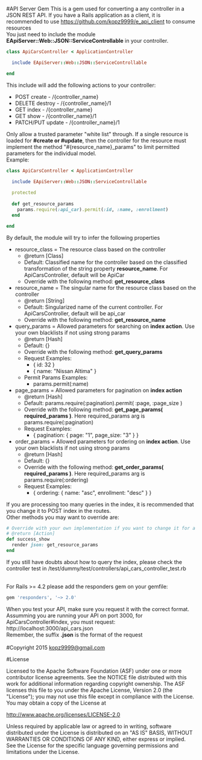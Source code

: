 #API Server Gem
This is a gem used for converting a any controller in a JSON REST API. If you have a Rails application as a client, it is recommended to use https://github.com/kopz9999/e_api_client to consume resources
<br/>
You just need to include the module <b>EApiServer::Web::JSON::ServiceControllable</b> in your controller.

```ruby
class ApiCarsController < ApplicationController

  include EApiServer::Web::JSON::ServiceControllable

end
```

This include will add the following actions to your controller:

<ul>
  <li>
    POST create - /{controller_name}
  </li>
  <li>
    DELETE destroy - /{controller_name}/1
  </li>
  <li>
    GET index - /{controller_name}
  </li>
  <li>
    GET show - /{controller_name}/1
  </li>
  <li>
    PATCH/PUT update - /{controller_name}/1
  </li>
</ul>

Only allow a trusted parameter "white list" through. If a single resource is loaded for <b> #create or #update</b>, then the controller for the resource must implement the method "#{resource_name}_params" to limit permitted parameters for the individual model.
<br/>
Example:

```ruby
class ApiCarsController < ApplicationController

  include EApiServer::Web::JSON::ServiceControllable
  
  protected
  
  def get_resource_params
    params.require(:api_car).permit(:id, :name, :enrollment)
  end

end
```

By default, the module will try to infer the following properties

<ul>
  <li> resource_class = The resource class based on the controller 
    <ul>
      <li> @return [Class] </li>
      <li> Default: Classified name for the controller based on the classified transformation of the string property <b>resource_name</b>. For ApiCarsController, default will be ApiCar </li>
      <li> Override with the following method: <b>get_resource_class</b> </li>
    </ul>
  </li>
  <li> resource_name = The singular name for the resource class based on the controller 
    <ul>
      <li> @return [String] </li>
      <li> Default: Singularized name of the current controller. For ApiCarsController, default will be api_car </li>
      <li> Override with the following method: <b>get_resource_name</b> </li>
    </ul>
  </li>
  <li> query_params = Allowed parameters for searching on <b>index action</b>. Use your own blacklists if not using strong params
    <ul>
      <li> @return [Hash] </li>
      <li> Default: {} </li>
      <li> Override with the following method: <b>get_query_params</b> </li>
      <li> Request Examples:
        <ul>
          <li>{ id: 32 }</li>
          <li>{ name: "Nissan Altima" } </li>
        </ul>
      </li>
      <li> Permit Params Examples:
        <ul>
          <li>params.permit(:name)</li>
        </ul>
      </li>
    </ul>
  </li>
  <li> page_params = Allowed parameters for pagination on <b>index action</b>
    <ul>
      <li> @return [Hash] </li>
      <li> Default: params.require(:pagination).permit( :page, :page_size ) </li>
      <li> Override with the following method: <b>get_page_params( required_params )</b>. Here required_params arg is params.require(:pagination) </li>
      <li> Request Examples:
        <ul>
          <li>{ pagination: { page: "1", page_size: "3" } }</li>
        </ul>
      </li>
    </ul>
  </li>
  <li> order_params = Allowed parameters for ordering on <b>index action</b>. Use your own blacklists if not using strong params
    <ul>
      <li> @return [Hash] </li>
      <li> Default: {} </li>
      <li> Override with the following method: <b>get_order_params( required_params )</b>. Here required_params arg is params.require(:ordering) </li>
      <li> Request Examples:
        <ul>
          <li> { ordering: { name: "asc", enrollment: "desc" } } </li>
        </ul>
      </li>
    </ul>
  </li>
</ul>

If you are processing too many queries in the index, it is recommended that you change it to POST index in the routes.
<br/>
Other methods you may want to override are:

```ruby
# Override with your own implementation if you want to change it for a JBuilder template
# @return [Action]
def success_show
  render json: get_resource_params
end
```

If you still have doubts about how to query the index, please check the controller test in /test/dummy/test/controllers/api_cars_controller_test.rb

<br/>
For Rails >= 4.2 please add the responders gem on your gemfile:

```ruby
gem 'responders', '~> 2.0' 
```

When you test your API, make sure you request it with the correct format. Assumming you are running your API on port 3000, for ApiCarsController#index, you must request: http://localhost:3000/api_cars.json
<br/>
Remember, the suffix <b>.json</b> is the format of the request
<br/>
<br/>
#Copyright 2015 kopz9999@gmail.com

#License

Licensed to the Apache Software Foundation (ASF) under one or more
contributor license agreements.  See the NOTICE file distributed with this
work for additional information regarding copyright ownership.  The ASF
licenses this file to you under the Apache License, Version 2.0 (the
"License"); you may not use this file except in compliance with the License.
You may obtain a copy of the License at

  http://www.apache.org/licenses/LICENSE-2.0

Unless required by applicable law or agreed to in writing, software
distributed under the License is distributed on an "AS IS" BASIS, WITHOUT
WARRANTIES OR CONDITIONS OF ANY KIND, either express or implied.  See the
License for the specific language governing permissions and limitations under
the License.
